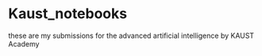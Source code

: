 # Kaust_notebooks

these are my submissions for the advanced artificial intelligence by KAUST Academy
